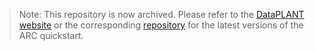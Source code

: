 
> Note: This repository is now archived. 
> Please refer to the [DataPLANT website](https://nfdi4plants.org/nfdi4plants.knowledgebase/docs/tutorials/QuickStart_arc.html) or the corresponding [repository](https://github.com/nfdi4plants/nfdi4plants.knowledgebase/blob/main/src/docs/tutorials/QuickStart_arc.md) for the latest versions of the ARC quickstart. 
